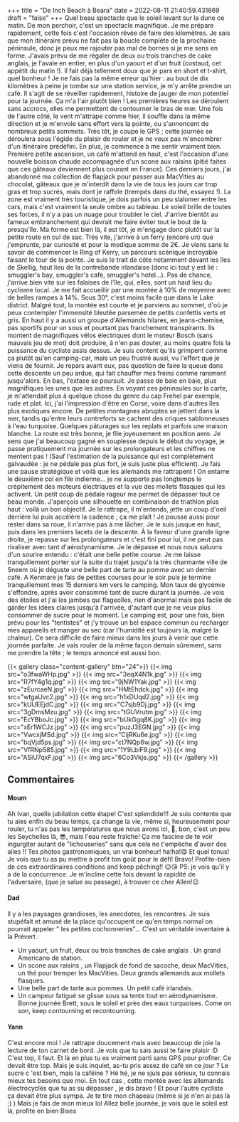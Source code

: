 +++
title = "De Inch Beach à Beara"
date = 2022-08-11 21:40:59.431869
draft = "false"
+++
Quel beau spectacle que le soleil levant sur la dune ce matin. De mon perchoir, c'est un spectacle magnifique. Je me prépare rapidement, cette fois c'est l'occasion rêvée de faire des kilomètres. Je sais que mon itinéraire prévu ne fait pas la boucle complète de la prochaine péninsule, donc je peux me rajouter pas mal de bornes si je me sens en forme. J'avais prévu de me régaler de deux ou trois tranches de cake anglais, je l'avale en entier, en plus d'un yaourt et d'un fruit (costaud, cet appétit du matin !). Il fait déjà tellement doux que je pars en short et t-shirt, quel bonheur ! Je ne fais pas la même erreur qu'hier : au bout de dix kilomètres à peine je tombe sur une station service, je m'y arrête prendre un café. Il s'agit de se réveiller rapidement, histoire de jauger de mon potentiel pour la journée. Ça m'a l'air plutôt bien ! Les premières heures se déroulent sans accrocs, elles me permettent de contourner le bras de mer. Une fois de l'autre côté, le vent m'attrape comme hier, il souffle dans la même direction et je m'envole sans effort vers la pointe, ou s'annoncent de nombreux petits sommets. Très tôt, je coupe le GPS ; cette journée se déroulera sous l'égide du plaisir de rouler et je ne veux pas m'encombrer d'un itinéraire prédéfini. En plus, je commence à me sentir vraiment bien. Première petite ascension, un café m'attend en haut, c'est l'occasion d'une nouvelle boisson chaude accompagnée d'un scone aux raisins (pitié faites que ces gâteaux deviennent plus courant en France). Ces derniers jours, j'ai abandonné ma collection de flapjack pour passer aux MacVities au chocolat, gâteaux que je m'interdit dans la vie de tous les jours car trop gras et trop sucrés, mais dont je raffole (trempés dans du thé, essayez !). La zone est vraiment très touristique, je dois parfois un peu slalomer entre les cars, mais c'est vraiment la seule ombre au tableau. Le soleil brille de toutes ses forces, il n'y a pas un nuage pour troubler le ciel. J'arrive bientôt au fameux embranchement qui devrait me faire éviter tout le bout de la presqu'île. Ma forme est bien là, il est tôt, je m'engage donc plutôt sur la petite route en cul de sac. Très vite, j'arrive à un ferry (encore un) que j'emprunte, par curiosité et pour la modique somme de 2€. Je viens sans le savoir de commencer le Ring of Kerry, un parcours scénique incroyable faisant le tour de la pointe. Je suis le trait de côte notamment devant les îles de Skellig, haut lieu de la contrebande irlandaise (donc ici tout y est lié : smuggler's bay, smuggler's cafe, smuggler's hotel...). Pas de chance, j'arrive bien vite sur les falaises de l'île, qui, elles, sont un haut lieu du cyclisme local. Je me fait accueillir par une montée à 10% de moyenne avec de belles rampes à 14%. Sous 30°, c'est moins facile que dans le Lake district. Malgré tout, la montée est courte et je parviens au sommet, d'où je peux contempler l'immensité bleutée parsemée de petits confettis verts et gris. En haut il y a aussi un groupe d'Allemands hilares, en jeans-chemise, pas sportifs pour un sous et pourtant pas franchement transpirants. Ils montent de magnifiques vélos électriques dont le moteur Bosch (sans mauvais jeu de mot) doit produire, à n'en pas douter, au moins quatre fois la puissance du cycliste assis dessus. Je suis content qu'ils grimpent comme ça plutôt qu'en camping-car, mais un peu frustré aussi, vu l'effort que je viens de fournir. Je repars avant eux, pas question de faire la queue dans cette descente un peu ardue, qui fait chauffer mes freins comme rarement jusqu'alors. En bas, l'extase se poursuit. Je passe de baie en baie, plus magnifiques les unes que les autres. En voyant ces péninsules sur la carte, je m'attendait plus à quelque chose du genre du cap Frehel par exemple, rude et plat. Ici, j'ai l'impression d'être en Corse, voire dans d'autres îles plus exotiques encore. De petites montagnes abruptes se jettent dans la mer, tandis qu'entre leurs contreforts se cachent des criques sablonneuses à l'eau turquoise. Quelques pâturages sur les replats et parfois une maison blanche. La route est très bonne, je file joyeusement en position aero. Je sens que j'ai beaucoup gagné en souplesse depuis le début du voyage, je passe pratiquement ma journée sur les prolongateurs et les chiffres ne mentent pas ! (Sauf l'estimation de la puissance qui est complètement galvaudée : je ne pédale pas plus fort, je suis juste plus efficient). Je fais une pause stratégique et voilà que les allemands me rattrapent ! On entame le deuxième col en file indienne... je ne supporte pas longtemps le crépitement des moteurs électriques et la vue des mollets flasques qui les activent. Un petit coup de pédale rageur me permet de dépasser tout ce beau monde. J'aperçois une silhouette en combinaison de triathlon plus haut : voilà un bon objectif. Je le rattrape, il m'entends, jette un coup d'oeil derrière lui puis accélère la cadence ; ça me plaît ! Je pousse aussi pour rester dans sa roue, il n'arrive pas à me lâcher. Je le suis jusque en haut, puis dans les premiers lacets de la descente. À la faveur d'une grande ligne droite, je repasse sur les prolongateurs et c'est fini pour lui, il ne peut pas rivaliser avec tant d'aérodynamisme. Je le dépasse et nous nous saluons d'un sourire entendu : c'était une belle petite course. Je me laisse tranquillement porter sur la suite du trajet jusqu'à la très charmante ville de Sneem où je déguste une belle part de tarte au pomme avec un dernier café. A Kenmare je fais de petites courses pour le soir puis je termine tranquillement mes 15 derniers km vers le camping. Mon taux de glycémie s'effondre, après avoir consommé tant de sucre durant la journée. Je vois des étoiles et j'ai les jambes qui flageolles, rien d'anormal mais pas facile de garder les idées claires jusqu'à l'arrivée, d'autant que je ne veux plus consommer de sucre pour le moment. Le camping est, pour une fois, bien prévu pour les "tentistes" et j'y trouve un bel espace commun ou recharger mes appareils et manger au sec (car l'humidité est toujours là, malgré la chaleur). Ce sera difficile de faire mieux dans les jours à venir que cette journée parfaite. Je vais rouler de la même façon demain sûrement, sans me prendre la tête ; le temps annoncé est aussi bon. 

{{< gallery class="content-gallery" btn="24">}}
{{< img src="o3fwaWHp.jpg" >}}
{{< img src="3eqX4N1k.jpg" >}}
{{< img src="R7fY4g1q.jpg" >}}
{{< img src="9jNW1Yak.jpg" >}}
{{< img src="zEurcaeN.jpg" >}}
{{< img src="HMtEhdck.jpg" >}}
{{< img src="wtgaUvc2.jpg" >}}
{{< img src="h1xDUqd2.jpg" >}}
{{< img src="kUUEEjdC.jpg" >}}
{{< img src="C7sjb9Dj.jpg" >}}
{{< img src="3gDmsMzu.jpg" >}}
{{< img src="tGUVrutm.jpg" >}}
{{< img src="EcYBboJc.jpg" >}}
{{< img src="bUkGgq8K.jpg" >}}
{{< img src="xEr1WCJz.jpg" >}}
{{< img src="puzJ3EGN.jpg" >}}
{{< img src="VwcxjMSd.jpg" >}}
{{< img src="CijRKu6e.jpg" >}}
{{< img src="bqVjd5ps.jpg" >}}
{{< img src="ct7NQp6w.jpg" >}}
{{< img src="VfRNp585.jpg" >}}
{{< img src="1Y9LbiF9.jpg" >}}
{{< img src="ASiU7qxF.jpg" >}}
{{< img src="6Co3Vkje.jpg" >}}
{{< /gallery >}}

## Commentaires
#### Moum
Ah Ivan, quelle jubilation cette étape! C'est splendide!!! Je suis contente que tu aies enfin du beau temps, ça change la vie, même si, heureusement pour rouler, tu n'as pas les températures que nous avons ici, 🥵, bon, c'est un peu les Seychelles là, 😎, mais l'eau reste fraîche! Ça me fascine de te voir ingurgiter autant de "lichouseries" sans que cela ne t'empêche d'avoir des ailes !! Tes photos gastronomiques, un vrai bonheur! ha!ha!😋 Et quel tonus! Je vois que tu as pu mettre à profit ton goût pour le défi! Bravo! Profite-bien de ces extraordinaires conditions and keep pêching!! 😉😘
PS: je vois qu'il y a de la concurrence. Je m'incline cette fois devant la rapidité de l'adversaire, (que je salue au passage), à trouver ce cher Allen!😉
#### Dad
Il y a les paysages grandioses, les anecdotes, les rencontres. Je suis stupéfait et amusé de la place qu'occupent ce qu'en temps normal on pourrait appeler " les petites cochonneries"... C'est un véritable inventaire à la Prévert :
- Un yaourt, un fruit, deux ou trois tranches de cake anglais .
Un grand Americano de station.
- Un scone aux raisins , un Flapjack de fond de sacoche, deux MacVities, un thé pour tremper les MacVities.
Deux grands allemands aux mollets flasques.
- Une belle part de tarte aux pommes.
Un petit café irlandais.
- Un campeur fatigué se glisse sous sa tente tout en aérodynamisme.
Bonne journée Brett, sous le soleil et près des eaux turquoises.
Come on son, keep contourning et recontourning.
#### Yann
C'est encore moi ! 
Je rattrape doucement mais avec beaucoup de joie la lecture de ton carnet de bord.
Je vois que tu sais aussi te faire plaisir :D C'est top, il faut.
Et là en plus tu es vraiment parti sans GPS pour profiter. Ce devait être top.
Mais je suis inquiet, as-tu pris assez de café en ce jour ?
Le sucre c 'est bien, mais la caféine ?
Hé hé, je ne sjuis pas sérieux, tu connais mieux tes besoins que moi. En tout cas , cette montée avec les allemands électrocyclés que tu as su dépasser , je dis bravo ! Et pour l'autre cycliste ça devait être plus sympa. Je te tire mon chapeau (même si je n'en ai pas là ;) ) Mais je fais de mon mieux lol
Allez belle journée, je vois que le soleil est là, profite en bien
Bises
